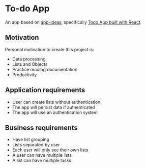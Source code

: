 # To-do App

An app based on [app-ideas](https://github.com/florinpop17/app-ideas), specifically [Todo App built with React](https://github.com/florinpop17/app-ideas/blob/master/Projects/2-Intermediate/To-Do-App.md).


## Motivation
Personal motivation to create this project is: 

- Data processing
- Lists and Objects
- Practice reading documentation
- Productivity

## Application requirements

- User can create lists without authentication
- The app will persist data if authenticated
- The app will use an authentication system

## Business requirements

- Have list grouping
- Lists separated by user
- Each user will only see their own lists
- A user can have multiple lists
- A list can have multiple tasks